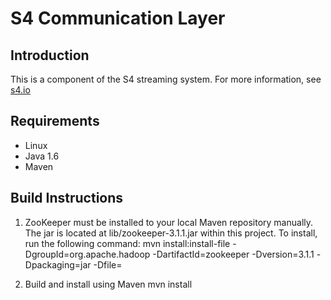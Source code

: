 S4 Communication Layer
======================

Introduction
------------
This is a component of the S4 streaming system. For more information, see [s4.io](http://s4.io)

Requirements
------------

* Linux
* Java 1.6
* Maven

Build Instructions
------------------

1. ZooKeeper must be installed to your local Maven repository manually. The jar is located at
   lib/zookeeper-3.1.1.jar within this project. To install, run the following command:
        mvn install:install-file -DgroupId=org.apache.hadoop -DartifactId=zookeeper -Dversion=3.1.1 -Dpackaging=jar -Dfile=<path to zookeeper-3.1.1.jar>

2. Build and install using Maven
        mvn install
